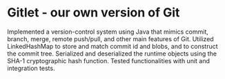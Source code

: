 # Gitlet - our own version of Git
Implemented a version-control system using Java that mimics commit, branch, merge, remote push/pull, and other main features of Git.
Utilized LinkedHashMap to store and match commit id and blobs, and to construct the commit tree. Serialized and deserialized the runtime objects using the SHA-1 cryptographic hash function. Tested functionalities with unit and integration tests.
